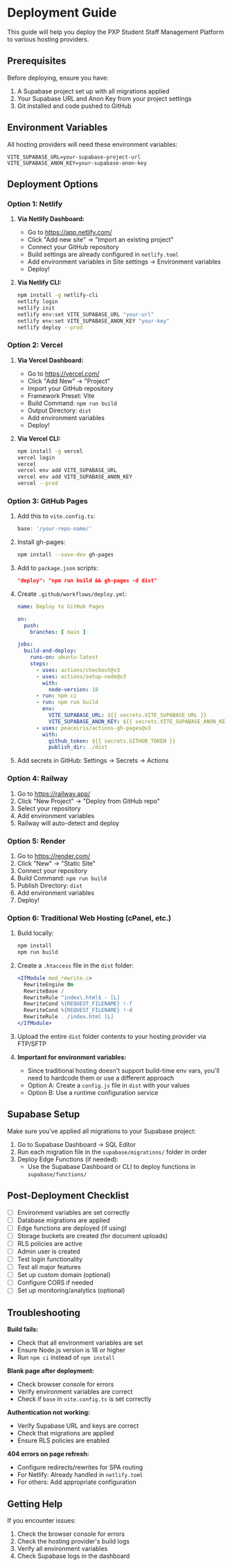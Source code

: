 # Deployment Guide

This guide will help you deploy the PXP Student Staff Management Platform to various hosting providers.

## Prerequisites

Before deploying, ensure you have:

1. A Supabase project set up with all migrations applied
2. Your Supabase URL and Anon Key from your project settings
3. Git installed and code pushed to GitHub

## Environment Variables

All hosting providers will need these environment variables:

```
VITE_SUPABASE_URL=your-supabase-project-url
VITE_SUPABASE_ANON_KEY=your-supabase-anon-key
```

## Deployment Options

### Option 1: Netlify

1. **Via Netlify Dashboard:**
   - Go to https://app.netlify.com/
   - Click "Add new site" → "Import an existing project"
   - Connect your GitHub repository
   - Build settings are already configured in `netlify.toml`
   - Add environment variables in Site settings → Environment variables
   - Deploy!

2. **Via Netlify CLI:**
   ```bash
   npm install -g netlify-cli
   netlify login
   netlify init
   netlify env:set VITE_SUPABASE_URL "your-url"
   netlify env:set VITE_SUPABASE_ANON_KEY "your-key"
   netlify deploy --prod
   ```

### Option 2: Vercel

1. **Via Vercel Dashboard:**
   - Go to https://vercel.com/
   - Click "Add New" → "Project"
   - Import your GitHub repository
   - Framework Preset: Vite
   - Build Command: `npm run build`
   - Output Directory: `dist`
   - Add environment variables
   - Deploy!

2. **Via Vercel CLI:**
   ```bash
   npm install -g vercel
   vercel login
   vercel
   vercel env add VITE_SUPABASE_URL
   vercel env add VITE_SUPABASE_ANON_KEY
   vercel --prod
   ```

### Option 3: GitHub Pages

1. Add this to `vite.config.ts`:
   ```typescript
   base: '/your-repo-name/'
   ```

2. Install gh-pages:
   ```bash
   npm install --save-dev gh-pages
   ```

3. Add to `package.json` scripts:
   ```json
   "deploy": "npm run build && gh-pages -d dist"
   ```

4. Create `.github/workflows/deploy.yml`:
   ```yaml
   name: Deploy to GitHub Pages

   on:
     push:
       branches: [ main ]

   jobs:
     build-and-deploy:
       runs-on: ubuntu-latest
       steps:
         - uses: actions/checkout@v3
         - uses: actions/setup-node@v3
           with:
             node-version: 18
         - run: npm ci
         - run: npm run build
           env:
             VITE_SUPABASE_URL: ${{ secrets.VITE_SUPABASE_URL }}
             VITE_SUPABASE_ANON_KEY: ${{ secrets.VITE_SUPABASE_ANON_KEY }}
         - uses: peaceiris/actions-gh-pages@v3
           with:
             github_token: ${{ secrets.GITHUB_TOKEN }}
             publish_dir: ./dist
   ```

5. Add secrets in GitHub: Settings → Secrets → Actions

### Option 4: Railway

1. Go to https://railway.app/
2. Click "New Project" → "Deploy from GitHub repo"
3. Select your repository
4. Add environment variables
5. Railway will auto-detect and deploy

### Option 5: Render

1. Go to https://render.com/
2. Click "New" → "Static Site"
3. Connect your repository
4. Build Command: `npm run build`
5. Publish Directory: `dist`
6. Add environment variables
7. Deploy!

### Option 6: Traditional Web Hosting (cPanel, etc.)

1. Build locally:
   ```bash
   npm install
   npm run build
   ```

2. Create a `.htaccess` file in the `dist` folder:
   ```apache
   <IfModule mod_rewrite.c>
     RewriteEngine On
     RewriteBase /
     RewriteRule ^index\.html$ - [L]
     RewriteCond %{REQUEST_FILENAME} !-f
     RewriteCond %{REQUEST_FILENAME} !-d
     RewriteRule . /index.html [L]
   </IfModule>
   ```

3. Upload the entire `dist` folder contents to your hosting provider via FTP/SFTP

4. **Important for environment variables:**
   - Since traditional hosting doesn't support build-time env vars, you'll need to hardcode them or use a different approach
   - Option A: Create a `config.js` file in `dist` with your values
   - Option B: Use a runtime configuration service

## Supabase Setup

Make sure you've applied all migrations to your Supabase project:

1. Go to Supabase Dashboard → SQL Editor
2. Run each migration file in the `supabase/migrations/` folder in order
3. Deploy Edge Functions (if needed):
   - Use the Supabase Dashboard or CLI to deploy functions in `supabase/functions/`

## Post-Deployment Checklist

- [ ] Environment variables are set correctly
- [ ] Database migrations are applied
- [ ] Edge functions are deployed (if using)
- [ ] Storage buckets are created (for document uploads)
- [ ] RLS policies are active
- [ ] Admin user is created
- [ ] Test login functionality
- [ ] Test all major features
- [ ] Set up custom domain (optional)
- [ ] Configure CORS if needed
- [ ] Set up monitoring/analytics (optional)

## Troubleshooting

**Build fails:**
- Check that all environment variables are set
- Ensure Node.js version is 18 or higher
- Run `npm ci` instead of `npm install`

**Blank page after deployment:**
- Check browser console for errors
- Verify environment variables are correct
- Check if `base` in `vite.config.ts` is set correctly

**Authentication not working:**
- Verify Supabase URL and keys are correct
- Check that migrations are applied
- Ensure RLS policies are enabled

**404 errors on page refresh:**
- Configure redirects/rewrites for SPA routing
- For Netlify: Already handled in `netlify.toml`
- For others: Add appropriate configuration

## Getting Help

If you encounter issues:
1. Check the browser console for errors
2. Check the hosting provider's build logs
3. Verify all environment variables
4. Check Supabase logs in the dashboard
